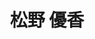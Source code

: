 ---
# Display name
title: 松野 優香

# Username (this should match the folder name)
authors:
  - yuka-matsuno

# Is this the primary user of the site?
superuser: false

# Role/position
role: 2023年卒業生（学士）

# Organizations/Affiliations
organizations:
  - name: 静岡大学
    url: ''

# Short bio
bio: ''

interests: []

# education:
#   courses: []

# Social/Academic Networking
social: []

# Email for Gravatar
email: ''

# Highlight?
highlight_name: false

# User groups
user_groups:
  - 卒業生
--- 